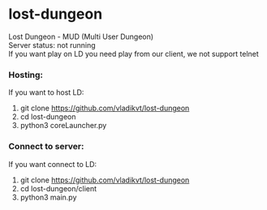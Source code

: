 # lost-dungeon
Lost Dungeon - MUD (Multi User Dungeon) <br />
Server status: not running <br />
If you want play on LD you need play from our client, we not support telnet

### Hosting:
If you want to host LD:
1. git clone https://github.com/vladikvt/lost-dungeon
2. cd lost-dungeon
3. python3 coreLauncher.py

### Connect to server:
If you want connect to LD:
1. git clone https://github.com/vladikvt/lost-dungeon
2. cd lost-dungeon/client
3. python3 main.py

